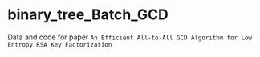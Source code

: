 # binary_tree_Batch_GCD

Data and code for paper `An Efficient All-to-All GCD Algorithm for Low Entropy RSA Key Factorization`


